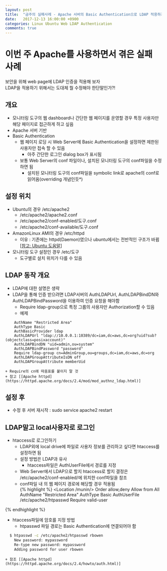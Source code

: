 ```yaml
---
layout: post
title:  "금주의 실패사례 - Apache 서버의 Basic Authentication으로 LDAP 적용하기"
date:   2017-12-13 16:00:00 +0900
categories: Linux Ubuntu Web LDAP Authentication
comments: true
---
```

# 이번 주 Apache를 사용하면서 겪은 실패 사례
보안을 위해 web page에 LDAP 인증을 적용해 보자  
LDAP을 적용하기 위해서는 도대체 뭘 수정해야 한단말인가?!

## 개요
  * 모니터링 도구의 웹 dashboard나 간단한 웹 페이지를 운영할 경우 특정 사용자만 해당 페이지로 접근하게 하고 싶음
  * Apache 서버 기반
  * Basic Authentication
    + 웹 페이지 로딩 시 Web Server에 Basic Authentication을 설정하면 제한된 사용자만 접속 할 수 있음
      - 아주 간단한 로그인 dialog box가 표시됨
    + 보통 Web Server의 conf 파일이나, 설치된 모니터링 도구의 conf파일을 수정하면 됨
      - 설치된 모니터링 도구의 conf파일을 symbolic link로 apache의 conf로 읽어옴(overriding 개념인듯*)

## 설정 위치
  * Ubuntu의 경우 /etc/apache2
    + /etc/apache2/apache2.conf
    + /etc/apache2/conf-enabled/도구.conf
    + /etc/apache2/conf-available/도구.conf
  * AmazonLinux AMI의 경우 /etc/httpd
    + 이유 : 기존에는 httpd(Daemon)였으나 ubuntu에서는 전반적인 구조가 바뀜 [[참고: Ubuntu 도움말](https://help.ubuntu.com/lts/serverguide/httpd.html)]
  * 모니터링 도구 설정인 경우 /etc/도구
    + 도구별로 설치 위치가 다를 수 있음

## LDAP 동작 개요
  * LDAP에 대한 설명은 생략
  * LDAP을 통해 인증 받으려면 LDAP서버의 AuthLDAPUrl, AuthLDAPBindDN와 AuthLDAPBindPassword을 이용하여 인증 요청을 해야함
    + Require ldap-group으로 특정 그룹의 사용자만 Authorization할 수 있음
    + 예제
~~~
    AuthName "Restricted Area"
    AuthType Basic
    AuthBasicProvider ldap
    AuthLDAPUrl "ldap://10.0.0.1:10389/dc=iam,dc=aws,dc=org?uid?sub?(objectclass=posixaccount)"
    AuthLDAPBindDN "uid=admin,ou=system"
    AuthLDAPBindPassword "password"
    Require ldap-group cn=AdminGroup,ou=groups,dc=iam,dc=aws,dc=org
    AuthLDAPGroupAttributeIsDN off
    AuthLDAPGroupAttribute memberUid
~~~
    + Require의 cn에 따옴표를 붙이지 말 것
    + 참고 [[Apache httpd](https://httpd.apache.org/docs/2.4/mod/mod_authnz_ldap.html)]

## 설정 후
  * 수정 후 서버 재시작 : sudo service apache2 restart

## LDAP말고 local사용자로 로그인
  * htaccess로 로그인하기
    + LDAP외에 local drive에 파일로 사용자 정보를 관리하고 싶다면 htaccess를 설정하면 됨
    + 설정 방법은 LDAP과 유사
      - htaccess파일은 AuthUserFile에서 경로를 지정
    + Web Server에서 LDAP으로 할지 htaccess로 할지 결정은 /etc/apache2/conf-enabled/에 위치한 conf파일을 참조
    + conf파일 내 <Location>의 웹 페이지 경로에 해당할 경우 적용됨  
{% highlight %}
<Location /munin/>
        Order allow,deny
        Allow from All
         AuthName "Restricted Area"
         AuthType Basic
         AuthUserFile /etc/apache2/htpasswd
         Require valid-user
</Location>
{% endhighlight %}

  * htaccess파일에 암호를 지정 방법
    + htpasswd 파일 경로는 Basic Authentication에 연결되어야 함  
~~~ sh
  $ htpasswd -c /etc/apache2/htpasswd rbowen
    New password: mypassword
    Re-type new password: mypassword
    Adding password for user rbowen
~~~
    + 참조 [[Apache httpd](https://httpd.apache.org/docs/2.4/howto/auth.html)]
